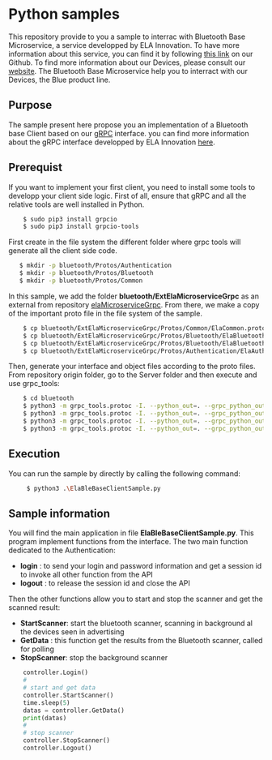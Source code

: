 # Python samples

This repository provide to you a sample to interrac with Bluetooth Base Microservice, a service developped by ELA Innovation. To have more information about this service, you can find it by following [this link][here_ela_sdk] on our Github. To find more information about our Devices, please consult our [website][here_ela_website]. The Bluetooth Base Microservice help you to interract with our Devices, the Blue product line.

## Purpose
The sample present here propose you an implementation of a Bluetooth base Client based on our [gRPC][here_grpc] interface. you can find more information about the gRPC interface developped by ELA Innovation [here][here_ela_grpc_interface].

## Prerequist
If you want to implement your first client, you need to install some tools to developp your client side logic. First of all, ensure that gRPC and all the relative tools are well installed in Python.
```bash
    $ sudo pip3 install grpcio
    $ sudo pip3 install grpcio-tools
```

First create in the file system the different folder where grpc tools will generate all the client side code.
```bash
   $ mkdir -p bluetooth/Protos/Authentication
   $ mkdir -p bluetooth/Protos/Bluetooth
   $ mkdir -p bluetooth/Protos/Common
```

In this sample, we add the folder **bluetooth/ExtElaMicroserviceGrpc** as an external from repository [elaMicroserviceGrpc][here_ela_grpc_interface]. From there, we make a copy of the important proto file in the file system of the sample.
```bash
    $ cp bluetooth/ExtElaMicroserviceGrpc/Protos/Common/ElaCommon.proto ./bluetooth/Protos/Common
    $ cp bluetooth/ExtElaMicroserviceGrpc/Protos/Bluetooth/ElaBluetoothPublicAPI.proto ./bluetooth/Protos/Bluetooth
    $ cp bluetooth/ExtElaMicroserviceGrpc/Protos/Bluetooth/ElaBluetoothCommon.proto ./bluetooth/Protos/Bluetooth
    $ cp bluetooth/ExtElaMicroserviceGrpc/Protos/Authentication/ElaAuthenticationCommon.proto ./bluetooth/Protos/Authentication
```

Then, generate your interface and object files according to the proto files. From repository origin folder, go to the Server folder and then execute and use grpc_tools:
```bash
    $ cd bluetooth
    $ python3 -m grpc_tools.protoc -I. --python_out=. --grpc_python_out=. ./Protos/Common/ElaCommon.proto
    $ python3 -m grpc_tools.protoc -I. --python_out=. --grpc_python_out=. ./Protos/Authentication/ElaAuthenticationCommon.proto
    $ python3 -m grpc_tools.protoc -I. --python_out=. --grpc_python_out=. ./Protos/Bluetooth/ElaBluetoothCommon.proto
    $ python3 -m grpc_tools.protoc -I. --python_out=. --grpc_python_out=. ./Protos/Bluetooth/ElaBluetoothPublicAPI.proto
```

## Execution
You can run the sample by directly by calling the following command:
```bash
     $ python3 .\ElaBleBaseClientSample.py
 ```

## Sample information
You will find the main application in file **ElaBleBaseClientSample.py**. This program implement functions from the interface. The two main function dedicated to the Authentication:
- **login** :  to send your login and password information and get a session id to invoke all other function from the API
- **logout** : to release the session id and close the API

Then the other functions allow you to start and stop the scanner and get the scanned result:
- **StartScanner**: start the bluetooth scanner, scanning in background al the devices seen in advertising
- **GetData** : this function get the results from the Bluetooth scanner, called for polling
- **StopScanner**: stop the background scanner
```python
    controller.Login()
    #
    # start and get data 
    controller.StartScanner()
    time.sleep(5)
    datas = controller.GetData()
    print(datas)
    #
    # stop scanner
    controller.StopScanner()
    controller.Logout()
```

[here_ela_website]: https://elainnovation.com

[here_ela_sdk]:https://github.com/elaInnovation/ELA-Microservices

[here_ela_grpc_interface]: https://github.com/elaInnovation/elaMicroserviceGrpc

[here_grpc]: https://grpc.io